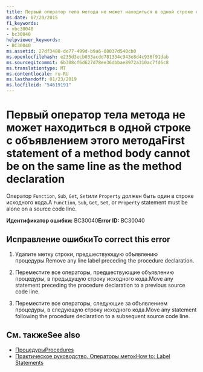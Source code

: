 ```yaml
---
title: Первый оператор тела метода не может находиться в одной строке с объявлением этого метода
ms.date: 07/20/2015
f1_keywords:
- vbc30040
- bc30040
helpviewer_keywords:
- BC30040
ms.assetid: 27df3488-de77-499d-b9a6-08037d540cb0
ms.openlocfilehash: e235d3ecb033acdd781334c943e8d4c936f91dab
ms.sourcegitcommit: 6b308cf6d627d78ee36dbbae8972a310ac7fd6c8
ms.translationtype: MT
ms.contentlocale: ru-RU
ms.lasthandoff: 01/23/2019
ms.locfileid: "54619191"
---
```

# <a name="first-statement-of-a-method-body-cannot-be-on-the-same-line-as-the-method-declaration"></a><span data-ttu-id="2381f-102">Первый оператор тела метода не может находиться в одной строке с объявлением этого метода</span><span class="sxs-lookup"><span data-stu-id="2381f-102">First statement of a method body cannot be on the same line as the method declaration</span></span>
<span data-ttu-id="2381f-103">Оператор `Function`, `Sub`, `Get`, `Set`или `Property` должен быть один в строке исходного кода.</span><span class="sxs-lookup"><span data-stu-id="2381f-103">A `Function`, `Sub`, `Get`, `Set`, or `Property` statement must be alone on a source code line.</span></span>  
  
 <span data-ttu-id="2381f-104">**Идентификатор ошибки:** BC30040</span><span class="sxs-lookup"><span data-stu-id="2381f-104">**Error ID:** BC30040</span></span>  
  
## <a name="to-correct-this-error"></a><span data-ttu-id="2381f-105">Исправление ошибки</span><span class="sxs-lookup"><span data-stu-id="2381f-105">To correct this error</span></span>  
  
1.  <span data-ttu-id="2381f-106">Удалите метку строки, предшествующую объявлению процедуры.</span><span class="sxs-lookup"><span data-stu-id="2381f-106">Remove any line label preceding the procedure declaration.</span></span>  
  
2.  <span data-ttu-id="2381f-107">Переместите все операторы, предшествующие объявлению процедуры, в предыдущую строку исходного кода.</span><span class="sxs-lookup"><span data-stu-id="2381f-107">Move any statement preceding the procedure declaration to a previous source code line.</span></span>  
  
3.  <span data-ttu-id="2381f-108">Переместите все операторы, следующие за объявлением процедуры, в следующую строку исходного кода.</span><span class="sxs-lookup"><span data-stu-id="2381f-108">Move any statement following the procedure declaration to a subsequent source code line.</span></span>  
  
## <a name="see-also"></a><span data-ttu-id="2381f-109">См. также</span><span class="sxs-lookup"><span data-stu-id="2381f-109">See also</span></span>
- [<span data-ttu-id="2381f-110">Процедуры</span><span class="sxs-lookup"><span data-stu-id="2381f-110">Procedures</span></span>](../../visual-basic/programming-guide/language-features/procedures/index.md)
- [<span data-ttu-id="2381f-111">Практическое руководство. Операторы меток</span><span class="sxs-lookup"><span data-stu-id="2381f-111">How to: Label Statements</span></span>](../../visual-basic/programming-guide/program-structure/how-to-label-statements.md)
